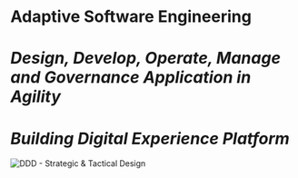 # **Adaptive Software Engineering**
# *Design, Develop, Operate, Manage and Governance Application in Agility*
# *Building Digital Experience Platform*

![DDD - Strategic & Tactical Design](https://raw.githubusercontent.com/dandisy/adaptive-software-engineering-life-cycle/main/ddd%20-%20strategic%20and%20tactical%20design%201.jpeg)